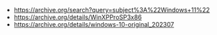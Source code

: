- https://archive.org/search?query=subject%3A%22Windows+11%22
- https://archive.org/details/WinXPProSP3x86
- https://archive.org/details/windows-10-original_202307
